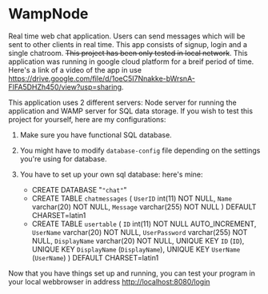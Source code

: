 # WampNode

Real time web chat application. Users can send messages which will be sent to other clients in real time. This app consists of signup, login and a single chatroom.
~~This project has been only tested in local network~~. This application was running in google cloud platform for a breif period of time. Here's a link of a video of the app in use <https://drive.google.com/file/d/1oeC5I7Nnakke-bWrsnA-FIFA5DHZh450/view?usp=sharing>.

This application uses 2 different servers: Node server for running the application and WAMP server for SQL data storage.
If you wish to test this project for yourself, here are my configurations:

1. Make sure you have functional SQL database.

2. You might have to modify `database-config` file depending on the settings you're using for database.

3. You have to set up your own sql database: here's mine:
   - CREATE DATABASE "`"chat"`"
   - CREATE TABLE `chatmessages` (
     `UserID` int(11) NOT NULL,
     `Name` varchar(20) NOT NULL,
     `Message` varchar(255) NOT NULL
     ) DEFAULT CHARSET=latin1
   - CREATE TABLE `usertable` (
     `ID` int(11) NOT NULL AUTO_INCREMENT,
     `UserName` varchar(20) NOT NULL,
     `UserPassword` varchar(255) NOT NULL,
     `DisplayName` varchar(20) NOT NULL,
     UNIQUE KEY `ID` (`ID`),
     UNIQUE KEY `DisplayName` (`DisplayName`),
     UNIQUE KEY `UserName` (`UserName`)
     ) DEFAULT CHARSET=latin1

Now that you have things set up and running, you can test your program in your local webbrowser in address <http://localhost:8080/login>
